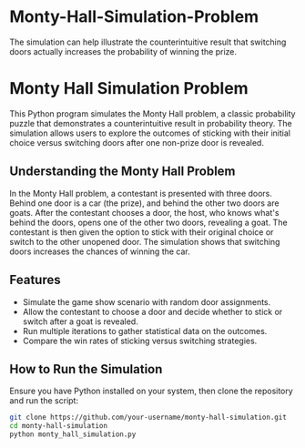 # Monty-Hall-Simulation-Problem
The simulation can help illustrate the counterintuitive result that switching doors actually increases the probability of winning the prize.
# Monty Hall Simulation Problem

This Python program simulates the Monty Hall problem, a classic probability puzzle that demonstrates a counterintuitive result in probability theory. The simulation allows users to explore the outcomes of sticking with their initial choice versus switching doors after one non-prize door is revealed.

## Understanding the Monty Hall Problem

In the Monty Hall problem, a contestant is presented with three doors. Behind one door is a car (the prize), and behind the other two doors are goats. After the contestant chooses a door, the host, who knows what's behind the doors, opens one of the other two doors, revealing a goat. The contestant is then given the option to stick with their original choice or switch to the other unopened door. The simulation shows that switching doors increases the chances of winning the car.

## Features

- Simulate the game show scenario with random door assignments.
- Allow the contestant to choose a door and decide whether to stick or switch after a goat is revealed.
- Run multiple iterations to gather statistical data on the outcomes.
- Compare the win rates of sticking versus switching strategies.

## How to Run the Simulation

Ensure you have Python installed on your system, then clone the repository and run the script:

```bash
git clone https://github.com/your-username/monty-hall-simulation.git
cd monty-hall-simulation
python monty_hall_simulation.py
